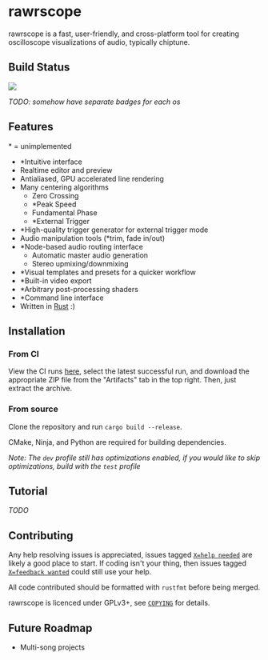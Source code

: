 # rawrscope

rawrscope is a fast, user-friendly, and cross-platform tool for creating
oscilloscope visualizations of audio, typically chiptune.

## Build Status

![](https://github.com/chiptunecafe/rawrscope/workflows/CI/badge.svg)

*TODO: somehow have separate badges for each os*

## Features

\* = unimplemented

* \*Intuitive interface
* Realtime editor and preview
* Antialiased, GPU accelerated line rendering
* Many centering algorithms
  * Zero Crossing
  * \*Peak Speed
  * Fundamental Phase
  * \*External Trigger
* \*High-quality trigger generator for external trigger mode
* Audio manipulation tools (\*trim, fade in/out)
* \*Node-based audio routing interface
  * Automatic master audio generation
  * Stereo upmixing/downmixing
* \*Visual templates and presets for a quicker workflow
* \*Built-in video export
* \*Arbitrary post-processing shaders
* \*Command line interface
* Written in [Rust](https://www.rust-lang.org) :)

## Installation

### From CI

View the CI runs [here](https://github.com/chiptunecafe/rawrscope/actions),
select the latest successful run, and download the appropriate ZIP file from the
"Artifacts" tab in the top right. Then, just extract the archive.

### From source

Clone the repository and run `cargo build --release`.

CMake, Ninja, and Python are required for building dependencies.

*Note: The `dev` profile still has optimizations enabled, if you would like to
skip optimizations, build with the `test` profile*

## Tutorial

*TODO*

## Contributing

Any help resolving issues is appreciated, issues tagged
[`X=help needed`](https://github.com/chiptunecafe/rawrscope/issues?q=label%3A%22X%3Dhelp+needed%22) 
are likely a good place to start. If coding isn't your thing, then issues tagged
[`X=feedback wanted`](https://github.com/chiptunecafe/rawrscope/issues?q=label%3A%22X%3Dfeedback+wanted%22)
could still use your help.

All code contributed should be formatted with `rustfmt` before being merged.

rawrscope is licenced under GPLv3+, see
[`COPYING`](https://github.com/chiptunecafe/rawrscope/blob/master/COPYING)
for details.

## Future Roadmap

* Multi-song projects
